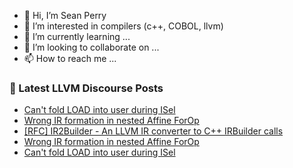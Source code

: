 - 👋 Hi, I’m Sean Perry
- 👀 I’m interested in compilers (c++, COBOL, llvm)
- 🌱 I’m currently learning ...
- 💞️ I’m looking to collaborate on ...
- 📫 How to reach me ...

<!---
s66perry/s66perry is a ✨ special ✨ repository because its `README.md` (this file) appears on your GitHub profile.
You can click the Preview link to take a look at your changes.
--->
### 📕 Latest LLVM Discourse Posts

<!-- DISCOURSE-LLVM:START -->
- [Can&#39;t fold LOAD into user during ISel](https://discourse.llvm.org/t/cant-fold-load-into-user-during-isel/83137#post_3)
- [Wrong IR formation in nested Affine ForOp](https://discourse.llvm.org/t/wrong-ir-formation-in-nested-affine-forop/83139#post_2)
- [[RFC] IR2Builder - An LLVM IR converter to C++ IRBuilder calls](https://discourse.llvm.org/t/rfc-ir2builder-an-llvm-ir-converter-to-c-irbuilder-calls/83122#post_8)
- [Wrong IR formation in nested Affine ForOp](https://discourse.llvm.org/t/wrong-ir-formation-in-nested-affine-forop/83139#post_1)
- [Can&#39;t fold LOAD into user during ISel](https://discourse.llvm.org/t/cant-fold-load-into-user-during-isel/83137#post_2)
<!-- DISCOURSE-LLVM:END -->
